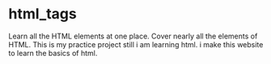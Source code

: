 # html_tags
Learn all the HTML elements at one place. Cover nearly all the elements of HTML. This is my practice project still i am learning html. i make this website to learn the basics of html. 
